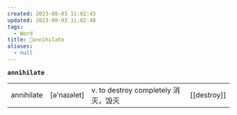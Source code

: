 ```yaml
---
created: 2023-08-03 11:02:43
updated: 2023-08-03 11:02:48
tags:
  - Word
title: 📖annihilate
aliases:
  - null
---
```


<pre><strong>annihilate</strong></pre>
|   |   |   |   |
|---|---|---|---|
|annihilate|[ə'naɪəlet]|v. to destroy completely 消灭，毁灭|[[destroy]]|